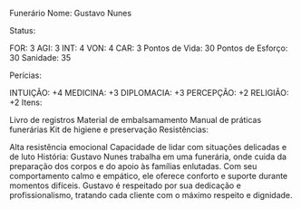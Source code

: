 Funerário
Nome: Gustavo Nunes

Status:

FOR: 3
AGI: 3
INT: 4
VON: 4
CAR: 3
Pontos de Vida: 30
Pontos de Esforço: 30
Sanidade: 35

Perícias:

INTUIÇÃO: +4
MEDICINA: +3
DIPLOMACIA: +3
PERCEPÇÃO: +2
RELIGIÃO: +2
Itens:

Livro de registros
Material de embalsamamento
Manual de práticas funerárias
Kit de higiene e preservação
Resistências:

Alta resistência emocional
Capacidade de lidar com situações delicadas e de luto
História:
Gustavo Nunes trabalha em uma funerária, onde cuida da preparação dos corpos e do apoio às famílias enlutadas. Com seu comportamento calmo e empático, ele oferece conforto e suporte durante momentos difíceis. Gustavo é respeitado por sua dedicação e profissionalismo, tratando cada cliente com o máximo respeito e dignidade.

